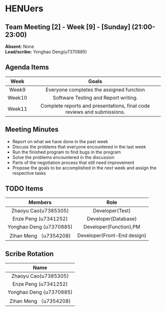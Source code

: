 # HENUers

## Team Meeting [2] - Week [9] - [Sunday] (21:00-23:00)
**Absent:**
None<br>
**Lead/scribe:**
Yonghao  Deng(u7370885)

## Agenda Items
| Week | Goals |
| :---: | :---: |
| Week9 | Everyone completes the assigned function |
| Week10 | Software Testing and Report writing. |
| Week11 | Complete reports and presentations, final code reviews and submissions. |

## Meeting Minutes
- Report on what we have done in the past week
- Discuss the problems that everyone encountered in the last week
- Run the finished program to find bugs in the program
- Solve the problems encountered in the discussion
- Parts of the negotiation process that still need improvement
- Propose the goals to be accomplished in the next week and assign the respective tasks

## TODO Items
| Members | Role |
| :---: | :---: |
| Zhaoyu Cao(u7385305) | Developer(Test) |
| Enze Peng (u7341252) | Developer(Database) |
| Yonghao Deng (u7370885) | Developer(Function),PM |
| Zihan Meng （u7354208) | Developer(Front-End design) |

## Scribe Rotation

| Name |
| :---: |
| Zhaoyu Cao(u7385305) |
| Enze Peng (u7341252) |
| Yonghao Deng (u7370885) |
| Zihan Meng （u7354208) |
